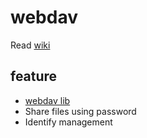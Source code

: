 # webdav

Read  [wiki](https://github.com/tungyao/webdav/wiki)

## feature

* [webdav lib](golang.org/x/net/webdav)
* Share files using password
* Identify management
